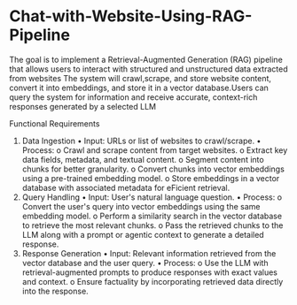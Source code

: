 # Chat-with-Website-Using-RAG-Pipeline
The goal is to implement a Retrieval-Augmented Generation (RAG) pipeline that allows users to interact with structured and unstructured data extracted from websites
The system will crawl,scrape, and store website content, convert it into embeddings, and store it in a vector database.Users can query the system for information and receive accurate, context-rich responses generated by a selected LLM

Functional Requirements
1. Data Ingestion
    • Input: URLs or list of websites to crawl/scrape.
    • Process:
       o Crawl and scrape content from target websites.
       o Extract key data fields, metadata, and textual content.
       o Segment content into chunks for better granularity.
       o Convert chunks into vector embeddings using a pre-trained embedding model.
       o Store embeddings in a vector database with associated metadata for eFicient
          retrieval.
2. Query Handling
    • Input: User's natural language question.
    • Process:
        o Convert the user's query into vector embeddings using the same embedding
          model.
        o Perform a similarity search in the vector database to retrieve the most relevant
          chunks.
        o Pass the retrieved chunks to the LLM along with a prompt or agentic context to
          generate a detailed response.
3. Response Generation
   • Input: Relevant information retrieved from the vector database and the user query.
   • Process:
       o Use the LLM with retrieval-augmented prompts to produce responses with exact
          values and context.
       o Ensure factuality by incorporating retrieved data directly into the response.
